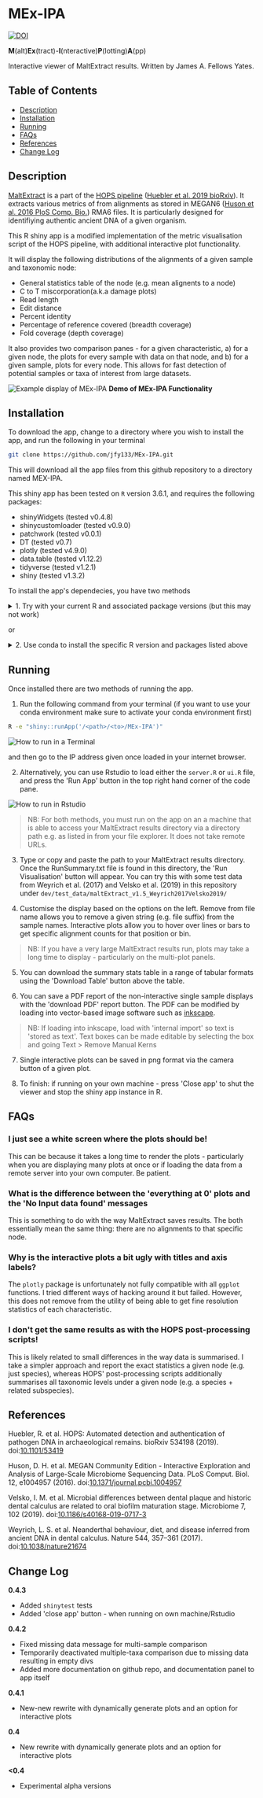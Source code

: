 # MEx-IPA 
[![DOI](https://zenodo.org/badge/114811368.svg)](https://zenodo.org/badge/latestdoi/114811368)

**M**(alt)**Ex**(tract)-**I**(nteractive)**P**(lotting)**A**(pp)

Interactive viewer of MaltExtract results. Written by James A. Fellows Yates.

## Table of Contents  
 * [Description](#description)  
 * [Installation](#installation)
 * [Running](#running)
 * [FAQs](#faqs)
 * [References](#references)
 * [Change Log](#change-log)

## Description
[MaltExtract](https://github.com/rhuebler/MaltExtract) is a part of the [HOPS pipeline](https://github.com/rhuebler/HOPS) ([Huebler et al. 2019 bioRxiv](https://doi.org/10.1101/534198)).
It extracts various metrics of from alignments as stored
in MEGAN6 ([Huson et al. 2016 PloS Comp. Bio.](https://doi.org/10.1371/journal.pcbi.1004957)) RMA6 files.
It is particularly designed for identifiying authentic ancient DNA of 
a given organism.

This R shiny app is a modified implementation of the metric visualisation 
script of the HOPS pipeline, with additional interactive plot functionality.

It will display the following distributions of the alignments of a given sample
and taxonomic node:
  * General statistics table of the node (e.g. mean alignents to a node)
  * C to T miscorporation(a.k.a damage plots)
  * Read length
  * Edit distance
  * Percent identity
  * Percentage of reference covered (breadth coverage)
  * Fold coverage (depth coverage)

It also provides two comparison panes - for a given characteristic, a) for a
given node, the plots for every sample with data on that node, and b) for a 
given sample, plots for every node. This allows for fast detection of potential
samples or taxa of interest from large datasets.  

![Example display of MEx-IPA](assets/images/01-MExIPA_example.gif)
**Demo of MEx-IPA Functionality**

## Installation

To download the app, change to a directory where you wish to install the 
app, and run the following in your terminal

```bash
git clone https://github.com/jfy133/MEx-IPA.git
```

This will download all the app files from this github repository to a
directory named MEX-IPA.

This shiny app has been tested on `R` version 3.6.1, and requires the following 
packages:

 * shinyWidgets (tested v0.4.8)
 * shinycustomloader (tested v0.9.0)
 * patchwork (tested v0.0.1)
 * DT (tested v0.7)
 * plotly (tested v4.9.0)
 * data.table (tested v1.12.2)
 * tidyverse (tested v1.2.1)
 * shiny (tested v1.3.2)

To install the app's dependecies, you have two methods

<details><summary> 1. Try with your current R and associated package versions (but this may not work)
</summary>

### Local Installation

Load your local version of R in your terminal.

```bash
R
```

Install versions of packages associated with your version of R:

```r
install.packages(c("shiny", "tidyverse", "data.table", "plotly", "DT", 
  "patchwork", "shinycustomloader", "shinyWidgets"))
```

Once installed, you can exit R, pressing `n` when it asks to save your 
workspace.

```r
quit()
```

</details>

or


<details><summary> 2. Use conda to install the specific R version and packages listed above</summary>

## Conda Environment Installation

Changed into the cloned MEx-IPA Directory

```bash
cd MEx-IPA
```

Create a conda environment, and follow instructions as displayed in your 
terminal.

```bash
conda env create -f environment.yaml
```

Activate the newly created environment

```bash
conda activate MEx-IPA
```

Check you've loaded the correct version of R (it should say 3.6.1)

```bash
which R
```

Now load R 

```bash
R
```

Now we need to make sure you install the missing MEx-IPA to the conda 
environment's Rlibs path and not computers default ones. This is an issue with 
the R versions in conda and will be fixed soon.

```r
.libPaths(.libPaths()[grep("envs/MEx-IPA/lib/R/library", .libPaths())])
```

Now we can install the packages not in the conda channels.

```r
devtools::install_github("thomasp85/patchwork")
install.packages("shinycustomloader")
```

Once installed, you can exit R, pressing `n` when it asks to save your 
workspace.

```r
quit()
```

To finish, deactivate the conda environment with

```bash
conda deactivate
```
</details>

## Running

Once installed there are two methods of running the app. 

1) Run the following command from your terminal (if you want to use your conda
environment make sure to activate your conda environment first)

```bash
R -e "shiny::runApp('/<path>/<to>/MEx-IPA')"
```

![How to run in a Terminal](assets/images/02-terminal_instructions.png)

and then go to the IP address given once loaded in your internet browser.

2) Alternatively, you can use Rstudio to load either the `server.R` or `ui.R` 
file, and press the 'Run App' button in the top right hand corner of the 
code pane.

![How to run in Rstudio](assets/images/03-rstudio_instructions.png)

> NB: For both methods, you must run on the app on an a machine that is able to 
> access your MaltExtract results directory via a directory path e.g. as listed 
> in from your file explorer. It does not take remote URLs.

3) Type or copy and paste the path to your MaltExtract results directory. Once
the RunSummary.txt file is found in this directory, the 'Run Visualisation' 
button will appear. You can try this with some test data from Weyrich et al. 
(2017) and Velsko et al. (2019) in this repository under 
`dev/test_data/maltExtract_v1.5_Weyrich2017Velsko2019/` 

4) Customise the display based on the options on the left. Remove from
file name allows you to remove a given string (e.g. file suffix) from the
sample names. Interactive plots allow you to hover over lines or bars to get
specific alignment counts for that position or bin.

> NB: If you have a very large MaltExtract results run, plots may take a 
> long time to display - particularly on the multi-plot panels.

5) You can download the summary stats table in a range of tabular formats 
using the 'Download Table' button above the table.

6) You can save a PDF report of the non-interactive single sample displays with 
the 'download PDF' report button. The PDF can be modified by loading into 
vector-based image software such as [inkscape](https://inkscape.org/). 

> NB: If loading into inkscape, load with 'internal import' so text is 'stored
> as text'. Text boxes can be made editable by selecting the box and going 
> Text > Remove Manual Kerns

7) Single interactive plots can be saved in png format via the camera button
of a given plot.

8) To finish: if running on your own machine - press 'Close app' to shut the 
viewer and stop the shiny app instance in R.

## FAQs

### I just see a white screen where the plots should be!

This can be because it takes a long time to render the plots - particularly
when you are displaying many plots at once or if loading the data
from a remote server into your own computer. Be patient.

### What is the difference between the 'everything at 0' plots and the 'No Input data found' messages

This is something to do with the way MaltExtract saves results. The both 
essentially mean the same thing: there are no alignments to that specific node.

### Why is the interactive plots a bit ugly with titles and axis labels?
The `plotly` package is unfortunately not fully compatible with all `ggplot` 
functions. I tried different ways of hacking around it but failed. However,
this does not remove from the utility of being able to get fine resolution
statistics of each characteristic.

### I don't get the same results as with the HOPS post-processing scripts!

This is likely related to small differences in the way data is summarised. I take a simpler approach and report the exact statistics a given node (e.g. just species), whereas HOPS' post-processing scripts additionally summarises all taxonomic levels under a given node (e.g. a species + related subspecies).

## References

Huebler, R. et al. HOPS: Automated detection and authentication of pathogen DNA in archaeological remains. bioRxiv 534198 (2019). doi:[10.1101/53419](http://dx.doi.org/10.1101/534198)

Huson, D. H. et al. MEGAN Community Edition - Interactive Exploration and Analysis of Large-Scale Microbiome Sequencing Data. PLoS Comput. Biol. 12, e1004957 (2016). doi:[10.1371/journal.pcbi.1004957](http://dx.doi.org/10.1371/journal.pcbi.1004957)

Velsko, I. M. et al. Microbial differences between dental plaque and historic dental calculus are related to oral biofilm maturation stage. Microbiome 7, 102 (2019). doi:[10.1186/s40168-019-0717-3](http://dx.doi.org/10.1186/s40168-019-0717-3)

Weyrich, L. S. et al. Neanderthal behaviour, diet, and disease inferred from ancient DNA in dental calculus. Nature 544, 357–361 (2017). doi:[10.1038/nature21674](http://dx.doi.org/10.1038/nature21674)

## Change Log
**0.4.3**
  * Added `shinytest` tests
  * Added 'close app' button - when running on own machine/Rstudio

**0.4.2**
  * Fixed missing data message for multi-sample comparison
  * Temporarily deactivated multiple-taxa comparison due to missing data resulting in empty divs
  * Added more documentation on github repo, and documentation panel to app itself

**0.4.1**
  * New-new rewrite with dynamically generate plots and an option for interactive plots

**0.4**
  * New rewrite with dynamically generate plots and an option for interactive plots

**<0.4** 
  * Experimental alpha versions
